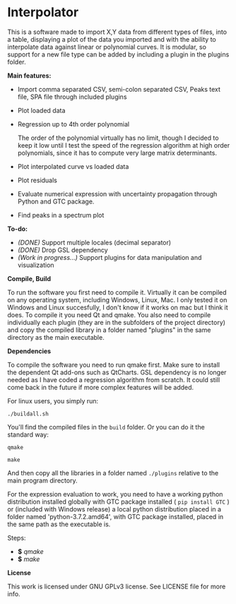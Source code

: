 # Interpolator
This is a software made to import X,Y data from different types of files, into a table, displaying a plot of the data you imported and with the ability to interpolate data against linear or polynomial curves.
It is modular, so support for a new file type can be added by including a plugin in the plugins folder.

**Main features:**
* Import comma separated CSV, semi-colon separated CSV, Peaks text file, SPA file through included plugins
* Plot loaded data
* Regression up to 4th order polynomial

  The order of the polynomial virtually has no limit, though I decided to keep it low until I test the speed of the regression algorithm at high order polynomials, since it has to compute very large matrix determinants.
* Plot interpolated curve vs loaded data
* Plot residuals
* Evaluate numerical expression with uncertainty propagation through Python and GTC package.
* Find peaks in a spectrum plot

**To-do:**
* *(DONE)* Support multiple locales (decimal separator)
* *(DONE)* Drop GSL dependency
* *(Work in progress...)* Support plugins for data manipulation and visualization

**Compile, Build**

To run the software you first need to compile it.
Virtually it can be compiled on any operating system, including Windows, Linux, Mac. I only tested it on Windows and Linux succesfully, I don't know if it works on mac but I think it does.
To compile it you need Qt and qmake. You also need to compile individually each plugin (they are in the subfolders of the project directory) and copy the compiled library in a folder named "plugins" in the same directory as the main executable.

**Dependencies**

To compile the software you need to run qmake first. Make sure to install the dependent Qt add-ons such as QtCharts.
GSL dependency is no longer needed as I have coded a regression algorithm from scratch. It could still come back in the future if more complex features will be added.

For linux users, you simply run:

`./buildall.sh`

You'll find the compiled files in the `build` folder.
Or you can do it the standard way:

`qmake`

`make`

And then copy all the libraries in a folder named `./plugins` relative to the main program directory.

For the expression evaluation to work, you need to have a working python distribution installed globally with GTC package installed ( `pip install GTC` ) or (included with Windows release) a local python distribution placed in a folder named 'python-3.7.2.amd64', with GTC package installed, placed in the same path as the executable is.

Steps:
- **$** *qmake*
- **$** *make*

**License**

This work is licensed under GNU GPLv3 license. See LICENSE file for more info.
